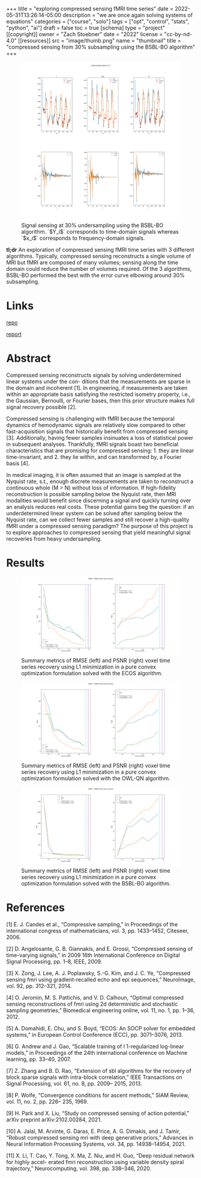 +++
title = "exploring compressed sensing fMRI time series"
date = 2022-05-31T13:26:14-05:00
description = "we are once again solving systems of equations"
categories = ["course", "solo"]
tags = ["opt", "control", "stats", "python", "ai"]
draft = false
toc = true
[schema]
  type = "project"
[[copyright]]
  owner = "Zach Stoebner"
  date = "2022"
  license = "cc-by-nd-4.0"
[[resources]]
  src = "image/thumb.png"
  name = "thumbnail"
  title = "compressed sensing from 30% subsampling using the BSBL-BO algorithm"
+++

<figure>
<img src="image/thumb.png" alt="compressed sensing from 30% subsampling using the BSBL-BO algorithm"/> 
<figcaption>Signal sensing at 30% undersampling using the BSBL-BO algorithm. `$Y_i$` corresponds to time-domain signals whereas `$x_i$` corresponds to frequency-domain signals.</figcaption>
</figure>

**tl;dr** An exploration of compressed sensing fMRI time series with 3 different algorithms. Typically, compressed sensing reconstructs a single volume of MRI but fMRI are composed of many volumes; sensing along the time domain could reduce the number of volumes required. Of the 3 algorithms, BSBL-BO performed the best with the error curve elbowing around 30% subsampling. 


# Links
[repo](https://github.com/zstoebs/CSfMRI-TS)

[report](/doc/stoebnza_eece8396_report.pdf)

# Abstract
Compressed sensing reconstructs signals by solving underdetermined linear systems under the con- ditions that the measurements are sparse in the domain and incoherent [1]. In engineering, if measurements are taken within an appropriate basis satisfying the restricted isometry property, i.e., the Gaussian, Bernoulli, or Fourier bases, then this prior structure makes full signal recovery possible [2].

Compressed sensing is challenging with fMRI because the temporal dynamics of hemodynamic signals are relatively slow compared to other fast-acquisition signals that historically benefit from compressed sensing [3]. Additionally, having fewer samples insinuates a loss of statistical power in subsequent analyses. Thankfully, fMRI signals boast two beneficial characteristics that are promising for compressed sensing: 1. they are linear time-invariant, and 2. they lie within, and can transformed by, a Fourier basis [4].

In medical imaging, it is often assumed that an image is sampled at the Nyquist rate, s.t., enough discrete measurements are taken to reconstruct a continuous whole (M > N) without loss of information. If high-fidelity reconstruction is possible sampling below the Nyquist rate, then MRI modalities would benefit since discerning a signal and quickly turning over an analysis reduces real costs. These potential gains beg the question: if an underdetermined linear system can be solved after sampling below the Nyquist rate, can we collect fewer samples and still recover a high-quality fMRI under a compressed sensing paradigm? The purpose of this project is to explore approaches to compressed sensing that yield meaningful signal recoveries from heavy undersampling.

# Results
<figure>
<img src="image/ecos_rmse+psnr.png" alt="ECOS RMSE and PSNR results" /> 
<figcaption>Summary metrics of RMSE (left) and PSNR (right) voxel time series recovery using L1 minimization in a pure convex optimization formulation solved with the ECOS algorithm.</figcaption>
</figure>

<figure>
<img src="image/owlqn_rmse+psnr.png" alt="OWL-QN RMSE and PSNR results" /> 
<figcaption>Summary metrics of RMSE (left) and PSNR (right) voxel time series recovery using L1 minimization in a pure convex optimization formulation solved with the OWL-QN algorithm.</figcaption>
</figure>

<figure>
<img src="image/bsbl_rmse+psnr.png" alt="BSBL-BO RMSE and PSNR results" /> 
<figcaption>Summary metrics of RMSE (left) and PSNR (right) voxel time series recovery using L1 minimization in a pure convex optimization formulation solved with the BSBL-BO algorithm.</figcaption>
</figure>

# References
[1] E. J. Candes et al., “Compressive sampling,” in Proceedings of the international congress of mathematicians, vol. 3, pp. 1433–1452, Citeseer, 2006.

[2] D. Angelosante, G. B. Giannakis, and E. Grossi, “Compressed sensing of time-varying signals,” in 2009 16th International Conference on Digital Signal Processing, pp. 1–8, IEEE, 2009.

[3] X. Zong, J. Lee, A. J. Poplawsky, S.-G. Kim, and J. C. Ye, “Compressed sensing fmri using gradient-recalled echo and epi sequences,” NeuroImage, vol. 92, pp. 312–321, 2014.

[4] O. Jeromin, M. S. Pattichis, and V. D. Calhoun, “Optimal compressed sensing reconstructions of fmri using 2d deterministic and stochastic sampling geometries,” Biomedical engineering online, vol. 11, no. 1, pp. 1–36, 2012.

[5] A. Domahidi, E. Chu, and S. Boyd, “ECOS: An SOCP solver for embedded systems,” in European Control Conference (ECC), pp. 3071–3076, 2013.

[6] G. Andrew and J. Gao, “Scalable training of l 1-regularized log-linear models,” in Proceedings of the 24th international conference on Machine learning, pp. 33–40, 2007.

[7] Z. Zhang and B. D. Rao, “Extension of sbl algorithms for the recovery of block sparse signals with intra-block correlation,” IEEE Transactions on Signal Processing, vol. 61, no. 8, pp. 2009– 2015, 2013.

[8] P. Wolfe, “Convergence conditions for ascent methods,” SIAM Review, vol. 11, no. 2, pp. 226– 235, 1969.

[9] H. Park and X. Liu, “Study on compressed sensing of action potential,” arXiv preprint arXiv:2102.00284, 2021.

[10] A. Jalal, M. Arvinte, G. Daras, E. Price, A. G. Dimakis, and J. Tamir, “Robust compressed sensing mri with deep generative priors,” Advances in Neural Information Processing Systems, vol. 34, pp. 14938–14954, 2021.

[11] X. Li, T. Cao, Y. Tong, X. Ma, Z. Niu, and H. Guo, “Deep residual network for highly accel- erated fmri reconstruction using variable density spiral trajectory,” Neurocomputing, vol. 398, pp. 338–346, 2020.
